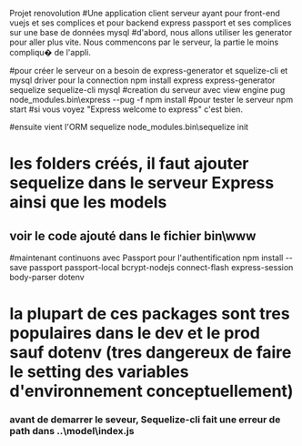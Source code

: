 Projet renovolution
#Une application client serveur ayant pour front-end vuejs et ses complices et pour backend express passport et ses complices sur une base de données mysql
#d'abord, nous allons utiliser les generator pour aller plus vite. Nous commencons par le serveur, la partie le moins compliqu� de l'appli.

#pour créer le serveur on a besoin de express-generator et squelize-cli et mysql driver pour la connection
npm install express express-generator sequelize sequelize-cli mysql
#creation du serveur avec view engine pug
node_modules\.bin\express --pug -f
npm install
#pour tester le serveur
npm start
#si vous voyez "Express welcome to express" c'est bien.

#ensuite vient l'ORM sequelize
node_modules\.bin\sequelize init
# les folders créés, il faut ajouter sequelize dans le serveur Express ainsi que les models
## voir le code ajouté dans le fichier bin\www ##
#maintenant continuons avec Passport pour l'authentification
npm install --save passport passport-local bcrypt-nodejs connect-flash express-session body-parser dotenv  
# la plupart de ces packages sont tres populaires dans le dev et le prod sauf dotenv (tres dangereux de faire le setting des variables d'environnement conceptuellement)


### avant de demarrer le seveur, Sequelize-cli fait une erreur de path dans ..\model\index.js #
